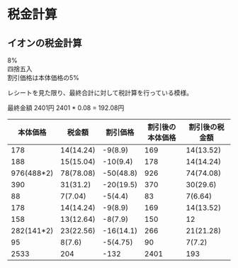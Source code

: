 # 税金計算

## イオンの税金計算

8%  
四捨五入  
割引価格は本体価格の5%  

レシートを見た限り、最終合計に対して税計算を行っている模様。  

最終金額 2401円
2401 * 0.08 = 192.08円

|本体価格|税金額|割引価格|割引後の本体価格|割引後の税金額|
|---|---|---|---|---|
|178 |14(14.24)|-9(8.9)  |169 |14(13.52)|
|188 |15(15.04)|-10(9.4) |178 |14(14.24)|
|976(488*2) |78(78.08)|-50(48.8)|926 |74(74.08)|
|390 |31(31.2) |-20(19.5)|370 |30(29.6) |
|88  |7(7.04)  |-5(4.4)  |83  |7(6.64)  |
|178 |14(14.24)|-9(8.9)  |169 |14(13.52)|
|158 |13(12.64)|-8(7.9)  |150 |12       |
|282(141*2) |23(22.56)|-16(14.1)|266 |21(21.28)|
|95  |8(7.6)   |-5(4.75) |90  |7(7.2)   |
|2533|204      |-132     |2401|193      |
